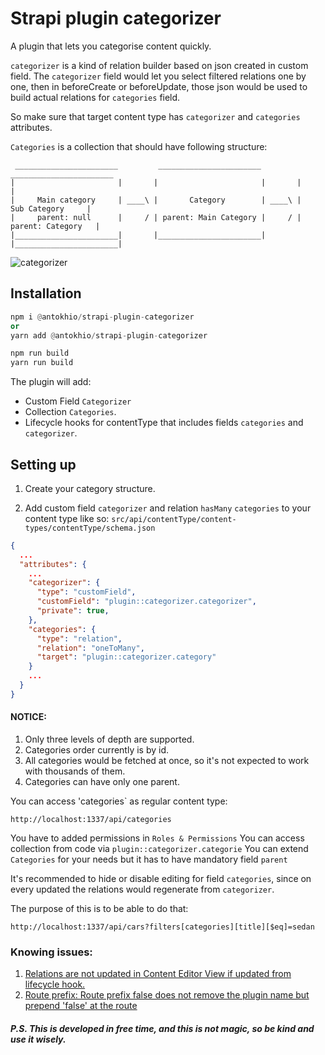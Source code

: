 # Strapi plugin categorizer

A plugin that lets you categorise content quickly.

`categorizer` is a kind of relation builder based on json created in custom field.
The `categorizer` field would let you select filtered relations one by one, then in beforeCreate or beforeUpdate, those json would be used to build actual relations for `categories` field.

So make sure that target content type has `categorizer` and `categories` attributes.

`Categories` is a collection that should have following structure:

```
 _______________________         _______________________         _______________________
|                       |       |                       |       |                       |
|     Main category     | ____\ |       Category        | ____\ |      Sub Category     |
|     parent: null      |     / | parent: Main Category |     / |    parent: Category   |
|_______________________|       |_______________________|       |_______________________|

```

![categorizer](https://user-images.githubusercontent.com/1254168/215042671-6a87ac80-7f52-41a0-8aeb-3312b644a096.gif)

## Installation

```py
npm i @antokhio/strapi-plugin-categorizer
or
yarn add @antokhio/strapi-plugin-categorizer
```

```py
npm run build
yarn run build
```

The plugin will add:

-   Custom Field `Categorizer`
-   Collection `Categories`.
-   Lifecycle hooks for contentType that includes fields `categories` and `categorizer`.

## Setting up

1. Create your category structure.

2. Add custom field `categorizer` and relation `hasMany` `categories` to your content type like so:
   `src/api/contentType/content-types/contentType/schema.json`

```json
{
  ...
  "attributes": {
    ...
    "categorizer": {
      "type": "customField",
      "customField": "plugin::categorizer.categorizer",
      "private": true,
    },
    "categories": {
      "type": "relation",
      "relation": "oneToMany",
      "target": "plugin::categorizer.category"
    }
    ...
  }
}
```

#### NOTICE:

1. Only three levels of depth are supported.
2. Categories order currently is by id.
3. All categories would be fetched at once, so it's not expected to work with thousands of them.
4. Categories can have only one parent.

You can access 'categories` as regular content type:

```
http://localhost:1337/api/categories
```

You have to added permissions in `Roles & Permissions`
You can access collection from code via `plugin::categorizer.categorie`
You can extend `Categories` for your needs but it has to have mandatory field `parent`

It's recommended to hide or disable editing for field `categories`, since on every updated the relations would regenerate from `categorizer`.

The purpose of this is to be able to do that:

```
http://localhost:1337/api/cars?filters[categories][title][$eq]=sedan
```

### Knowing issues:

1. [Relations are not updated in Content Editor View if updated from lifecycle hook.](https://github.com/strapi/strapi/issues/15571)
2. [Route prefix: Route prefix false does not remove the plugin name but prepend 'false' at the route](https://github.com/strapi/strapi/issues/9232)

##### P.S. This is developed in free time, and this is not magic, so be kind and use it wisely.
